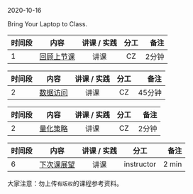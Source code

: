 2020-10-16

Bring Your Laptop to Class. 



|时间段     |  内容    | 讲课 / 实践     |  分工  |备注       |
| :---     |   :----:    |   :----:    |    :----:    |       ---: |
|    1     | [回顾上节课](../WW4/WW4-Plan.md) | 讲课   |   CZ    |     2分钟       |


|时间段     |  内容    | 讲课 / 实践     |  分工  |备注       |
| :---     |   :----:    |   :----:    |    :----:    |       ---: |
|    2     | [数据访问](../WW5/WW5-FBD.md) | 讲课   |   CZ    |     45分钟       |


|时间段     |  内容    | 讲课 / 实践     |  分工  |备注       |
| :---     |   :----:    |   :----:    |    :----:    |       ---: |
|    2     | [量化策略](../WW5/WW5-Quant.md) | 讲课   |   CZ    |     2分钟       |


|时间段     |  内容    | 讲课 / 实践     |  分工  |备注       |
| :---     |   :----:    |   :----:    |    :----:    |       ---: |
|    6     | [下次课展望](../WW6/WW6-Plan.md)     |  讲课   |  instructor  |   2 min   |

大家注意：勿上传``有版权``的课程参考资料。
